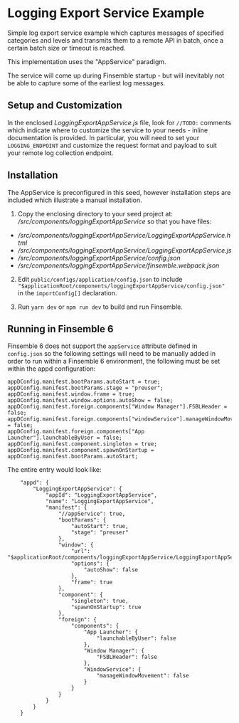 # Logging Export Service Example #

Simple log export service example which captures messages of specified categories and levels and transmits them to a remote API in batch, once a certain batch size or timeout is reached.

This implementation uses the "AppService" paradigm.

The service will come up during Finsemble startup - but will inevitably not be able to capture some of the earliest log messages.

## Setup and Customization ##
In the enclosed _LoggingExportAppService.js_ file, look for `//TODO:` comments which indicate where to customize the service to your needs - inline documentation is provided. In particular, you will need to set your `LOGGING_ENDPOINT` and customize the request format and payload to suit your remote log collection endpoint.

## Installation ##
The AppService is preconfigured in this seed, however installation steps are included which illustrate a manual installation.

1. Copy the enclosing directory to your seed project at: _/src/components/loggingExportAppService_
so that you have files:
- _/src/components/loggingExportAppService/LoggingExportAppService.html_
- _/src/components/loggingExportAppService/LoggingExportAppService.js_
- _/src/components/loggingExportAppService/config.json_
- _/src/components/loggingExportAppService/finsemble.webpack.json_

2. Edit `public/configs/application/config.json` to include `"$applicationRoot/components/loggingExportAppService/config.json"` in the `importConfig[]` declaration.

3. Run `yarn dev` or `npm run dev` to build and run Finsemble.

## Running in Finsemble 6 ##
Finsemble 6 does not support the `appService` attribute defined in `config.json` so the following settings will need to be manually added in order to run within a Finsemble 6 environment, the following must be set within the appd configuration:

```
appDConfig.manifest.bootParams.autoStart = true;
appDConfig.manifest.bootParams.stage = "preuser";
appDConfig.manifest.window.frame = true;
appDConfig.manifest.window.options.autoShow = false;
appDConfig.manifest.foreign.components["Window Manager"].FSBLHeader = false;
appDConfig.manifest.foreign.components["windowService"].manageWindowMovement = false;
appDConfig.manifest.foreign.components["App Launcher"].launchableByUser = false;
appDConfig.manifest.component.singleton = true;
appDConfig.manifest.component.spawnOnStartup = appDConfig.manifest.bootParams.autoStart;
```

The entire entry would look like:
```
    "appd": {
        "LoggingExportAppService": {
            "appId": "LoggingExportAppService",
            "name": "LoggingExportAppService",
            "manifest": {
                "//appService": true,
                "bootParams": {
                    "autoStart": true,
                    "stage": "preuser"
                },
                "window": {
                    "url": "$applicationRoot/components/loggingExportAppService/LoggingExportAppService.html",
                    "options": {
                        "autoShow": false
                    },
                    "frame": true
                },
                "component": {
                    "singleton": true,
                    "spawnOnStartup": true
                },
                "foreign": {
                    "components": {
                        "App Launcher": {
                            "launchableByUser": false
                        },
                        "Window Manager": {
                            "FSBLHeader": false
                        },
                        "WindowService": {
                            "manageWindowMovement": false
                        }
                    }
                }
            }
        }
    }
```
